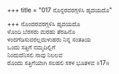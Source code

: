 +++
title = "017 ನೊನ್ದರವರಗ್ಗಳಿಸಿ ಹೃದಯದೊ"

+++
ನೊಂದರವರಗ್ಗಳಿಸಿ ಹೃದಯದೊ  
ಳೊಂದಿ ಬೆರಸರು ಮರಹು ತೆರಹಿನೊ  
ಳಂದಗೆಡಿಸುವರಲ್ಲದುಳುಹರು ನಿನ್ನ ಸಂತತಿಯ  
ಒಂದು ಸತ್ತಿಗೆ ನಮ್ಮದಿಲ್ಲಿಗೆ  
ನಿಂದುದೆನಿಸಲಿ ನಾವು ನಿಲಲವ  
ರೊಂದು ಸತ್ತಿಗೆಯಾಗಿ ಸಲಹಲಿ ಸಕಳ ಭೂತಳವ    ॥17॥